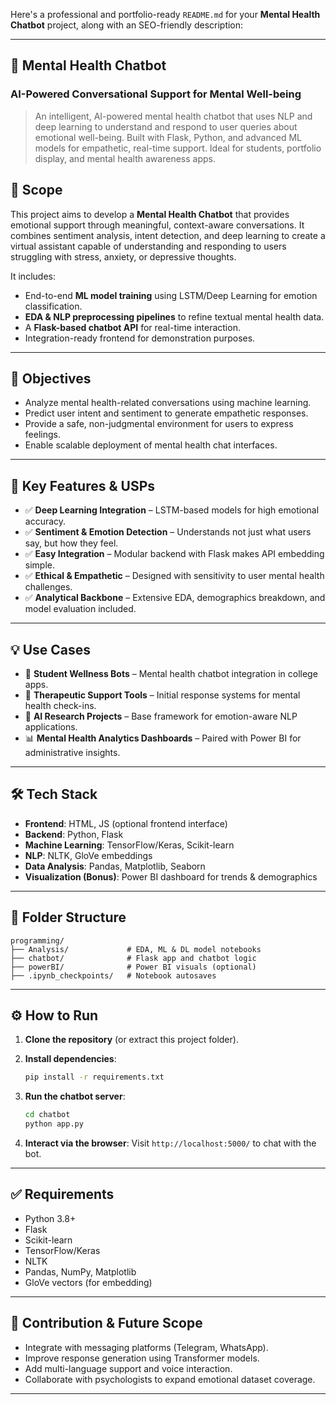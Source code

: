 Here's a professional and portfolio-ready `README.md` for your **Mental Health Chatbot** project, along with an SEO-friendly description:

---

## 🧠 Mental Health Chatbot

### AI-Powered Conversational Support for Mental Well-being

> An intelligent, AI-powered mental health chatbot that uses NLP and deep learning to understand and respond to user queries about emotional well-being. Built with Flask, Python, and advanced ML models for empathetic, real-time support. Ideal for students, portfolio display, and mental health awareness apps.

## 📌 Scope

This project aims to develop a **Mental Health Chatbot** that provides emotional support through meaningful, context-aware conversations. It combines sentiment analysis, intent detection, and deep learning to create a virtual assistant capable of understanding and responding to users struggling with stress, anxiety, or depressive thoughts.

It includes:

* End-to-end **ML model training** using LSTM/Deep Learning for emotion classification.
* **EDA & NLP preprocessing pipelines** to refine textual mental health data.
* A **Flask-based chatbot API** for real-time interaction.
* Integration-ready frontend for demonstration purposes.

---

## 🎯 Objectives

* Analyze mental health-related conversations using machine learning.
* Predict user intent and sentiment to generate empathetic responses.
* Provide a safe, non-judgmental environment for users to express feelings.
* Enable scalable deployment of mental health chat interfaces.

---

## 🚀 Key Features & USPs

* ✅ **Deep Learning Integration** – LSTM-based models for high emotional accuracy.
* ✅ **Sentiment & Emotion Detection** – Understands not just what users say, but how they feel.
* ✅ **Easy Integration** – Modular backend with Flask makes API embedding simple.
* ✅ **Ethical & Empathetic** – Designed with sensitivity to user mental health challenges.
* ✅ **Analytical Backbone** – Extensive EDA, demographics breakdown, and model evaluation included.

---

## 💡 Use Cases

* 📱 **Student Wellness Bots** – Mental health chatbot integration in college apps.
* 🧘 **Therapeutic Support Tools** – Initial response systems for mental health check-ins.
* 🤖 **AI Research Projects** – Base framework for emotion-aware NLP applications.
* 📊 **Mental Health Analytics Dashboards** – Paired with Power BI for administrative insights.

---

## 🛠️ Tech Stack

* **Frontend**: HTML, JS (optional frontend interface)
* **Backend**: Python, Flask
* **Machine Learning**: TensorFlow/Keras, Scikit-learn
* **NLP**: NLTK, GloVe embeddings
* **Data Analysis**: Pandas, Matplotlib, Seaborn
* **Visualization (Bonus)**: Power BI dashboard for trends & demographics

---

## 📁 Folder Structure

```
programming/
├── Analysis/             # EDA, ML & DL model notebooks
├── chatbot/              # Flask app and chatbot logic
├── powerBI/              # Power BI visuals (optional)
├── .ipynb_checkpoints/   # Notebook autosaves
```

---

## ⚙️ How to Run

1. **Clone the repository** (or extract this project folder).
2. **Install dependencies**:

   ```bash
   pip install -r requirements.txt
   ```
3. **Run the chatbot server**:

   ```bash
   cd chatbot
   python app.py
   ```
4. **Interact via the browser**:
   Visit `http://localhost:5000/` to chat with the bot.

---

## ✅ Requirements

* Python 3.8+
* Flask
* Scikit-learn
* TensorFlow/Keras
* NLTK
* Pandas, NumPy, Matplotlib
* GloVe vectors (for embedding)

---

## 🙌 Contribution & Future Scope

* Integrate with messaging platforms (Telegram, WhatsApp).
* Improve response generation using Transformer models.
* Add multi-language support and voice interaction.
* Collaborate with psychologists to expand emotional dataset coverage.

---
